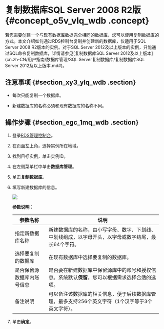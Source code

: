 # 复制数据库SQL Server 2008 R2版 {#concept_o5v_vlq_wdb .concept}

若您需要创建一个与现有数据库数据完全相同的数据库，您可以使用复制数据库的方式。本文介绍如何通过RDS控制台复制并创建新的数据库，仅适用于SQL Server 2008 R2版本的实例。对于SQL Server 2012及以上版本的实例，只能通过SQL命令复制数据库，详情请参见[复制数据库SQL Server 2012及以上版本](cn.zh-CN/用户指南/数据库管理/SQL Server复制数据库/复制数据库SQL Server 2012及以上版本.md#)。

## 注意事项 {#section_xy3_ylq_wdb .section}

-   每次只能复制一个数据库。

-   新建数据库的名称必须和现有数据库的名称不同。


## 操作步骤 {#section_egc_1mq_wdb .section}

1.  登录[RDS管理控制台](https://rdsnew.console.aliyun.com/console/index#/rdsList/)。
2.  在页面左上角，选择实例所在地域。
3.  找到目标实例，单击实例ID。
4.  在左侧菜单栏中单击**数据库管理**。
5.  单击**复制数据库**。
6.  填写新建数据库的信息。

    ![](http://static-aliyun-doc.oss-cn-hangzhou.aliyuncs.com/assets/img/7938/15408898233112_zh-CN.png)

    **参数说明：**

    |参数名称|说明|
    |----|--|
    |指定新数据库名称|新建数据库的名称，由小写字母、数字、下划线、中划线组成，以字母开头，以字母或数字结尾，最长64个字符。|
    |选择要复制的数据库|在现有数据库中选择要复制的数据库。|
    |是否保留源数据库内账号信息|是否要在新建数据库中保留源库中的账号和授权信息。系统默认**保留**，您可以根据需求选择合适的选项。|
    |备注说明|可以备注该数据库的相关信息，便于后续数据库管理，最多支持256个英文字符（1个汉字等于3个英文字符）。|

7.  单击**确定**。

